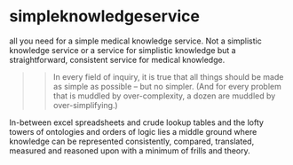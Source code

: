 # simpleknowledgeservice
all you need for a simple medical knowledge service. Not a simplistic knowledge service or a service for simplistic knowledge but a straightforward, consistent service for medical knowledge.

>> In every field of inquiry, it is true that all things should be made as simple as possible – but no simpler. (And for every problem that is muddled by over-complexity, a dozen are muddled by over-simplifying.)

In-between excel spreadsheets and crude lookup tables and the lofty towers of ontologies and orders of logic lies a middle ground where knowledge can be
represented consistently, compared, translated, measured and reasoned upon with a minimum of frills and theory.
